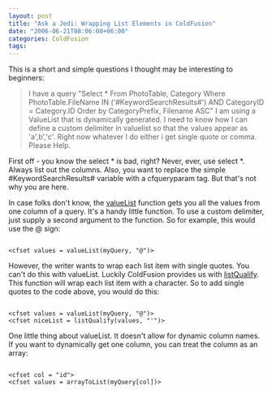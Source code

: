 ```yaml
---
layout: post
title: "Ask a Jedi: Wrapping List Elements in ColdFusion"
date: "2006-06-21T08:06:00+06:00"
categories: ColdFusion 
tags: 
---
```


This is a short and simple questions I thought may be interesting to beginners:

<blockquote>
I have a query "Select * From PhotoTable, Category Where PhotoTable.FileName IN ('#KeywordSearchResults#') AND CategoryID = Category.ID
Order by CategoryPrefix, Filename ASC"
I am using a ValueList that is dynamically generated. I need to know how I can define a custom delimiter in valuelist so that the values appear as 'a',b','c'. Right now whatever I do either i get single quote or comma. Please Help.
</blockquote>

First off - you know the select * is bad, right? Never, ever, use select *. Always list out the columns. Also, you want to replace the simple #KeywordSearchResults# variable with a cfqueryparam tag. But that's not why you are here.

In case folks don't know, the <a href="http://www.techfeed.net/cfQuickDocs/?ValueList">valueList</a> function gets you all the values from one column of a query. It's a handy little function. To use a custom delimiter, just supply a second argument to the function. So for example, this would use the @ sign:

<code>
&lt;cfset values = valueList(myQuery, "@")&gt;
</code>

However, the writer wants to wrap each list item with single quotes. You can't do this with valueList. Luckily ColdFusion provides us with <a href="http://www.techfeed.net/cfQuickDocs/?ListQualify">listQualify</a>. This function will wrap each list item with a character. So to add single quotes to the code above, you would do this:

<code>
&lt;cfset values = valueList(myQuery, "@")&gt;
&lt;cfset niceList = listQualify(values, "'")&gt;
</code>

One little thing about valueList. It doesn't allow for dynamic column names. If you want to dynamically get one column, you can treat the column as an array:

<code>
&lt;cfset col = "id"&gt;
&lt;cfset values = arrayToList(myQuery[col])&gt;
</code>